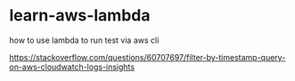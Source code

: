 # learn-aws-lambda
how to use lambda to run test via aws cli

https://stackoverflow.com/questions/60707697/filter-by-timestamp-query-on-aws-cloudwatch-logs-insights
